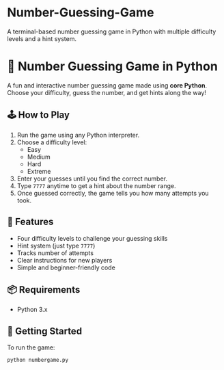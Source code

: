 # Number-Guessing-Game
A terminal-based number guessing game in Python with multiple difficulty levels and a hint system.
# 🎯 Number Guessing Game in Python

A fun and interactive number guessing game made using **core Python**. Choose your difficulty, guess the number, and get hints along the way!

## 🕹️ How to Play

1. Run the game using any Python interpreter.
2. Choose a difficulty level:
   - Easy
   - Medium
   - Hard
   - Extreme
3. Enter your guesses until you find the correct number.
4. Type `7777` anytime to get a hint about the number range.
5. Once guessed correctly, the game tells you how many attempts you took.

## 🧠 Features

- Four difficulty levels to challenge your guessing skills
- Hint system (just type `7777`)
- Tracks number of attempts
- Clear instructions for new players
- Simple and beginner-friendly code

## 📦 Requirements

- Python 3.x

## 🚀 Getting Started

To run the game:

```bash
python numbergame.py